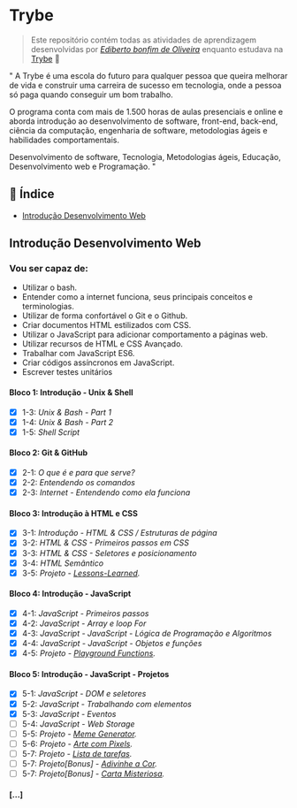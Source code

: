 # Trybe

> Este repositório contém todas as atividades de aprendizagem desenvolvidas por _[Ediberto bonfim de Oliveira](https://www.linkedin.com/in/ediberto-b-oliveira-872926178/)_ enquanto estudava na [Trybe](https://www.betrybe.com/) :rocket:

" A Trybe é uma escola do futuro para qualquer pessoa que queira
melhorar de vida e construir uma carreira de sucesso em tecnologia,
onde a pessoa só paga quando conseguir um bom trabalho.

O programa conta com mais de 1.500 horas de aulas presenciais e online e aborda
introdução ao desenvolvimento de software, front-end, back-end, ciência da computação,
engenharia de software, metodologias ágeis e habilidades comportamentais.

Desenvolvimento de software, Tecnologia, Metodologias ágeis, Educação, Desenvolvimento web e Programação. "

## :pushpin: Índice

- [Introdução Desenvolvimento Web](#Introdução-Desenvolvimento-Web)

## Introdução Desenvolvimento Web

### Vou ser capaz de:

- Utilizar o bash.
- Entender como a internet funciona, seus principais conceitos e terminologias.
- Utilizar de forma confortável o Git e o Github.
- Criar documentos HTML estilizados com CSS.
- Utilizar o JavaScript para adicionar comportamento a páginas web.
- Utilizar recursos de HTML e CSS Avançado.
- Trabalhar com JavaScript ES6.
- Criar códigos assíncronos em JavaScript.
- Escrever testes unitários

#### Bloco 1: Introdução - Unix & Shell

- [x] 1-3: _*Unix & Bash - Part 1*_
- [x] 1-4: _*Unix & Bash - Part 2*_
- [x] 1-5: _*Shell Script*_

#### Bloco 2: Git & GitHub

- [x] 2-1: _O que é e para que serve?_
- [x] 2-2: _Entendendo os comandos_
- [x] 2-3: _Internet - Entendendo como ela funciona_

#### Bloco 3: Introdução à HTML e CSS

- [x] 3-1: _Introdução - HTML & CSS / Estruturas de página_
- [x] 3-2: _HTML & CSS - Primeiros passos em CSS_
- [x] 3-3: _HTML & CSS - Seletores e posicionamento_
- [x] 3-4: _HTML Semântico_
- [x] 3-5: _Projeto - [Lessons-Learned](https://github.com/tryber/sd-08-project-lessons-learned/pull/12)._

#### Bloco 4: Introdução - JavaScript

- [x] 4-1: _JavaScript - Primeiros passos_
- [x] 4-2: _JavaScript - Array e loop For_
- [x] 4-3: _JavaScript - JavaScript - Lógica de Programação e Algoritmos_
- [x] 4-4: _JavaScript - JavaScript - Objetos e funções_
- [x] 4-5: _Projeto - [Playground Functions](https://github.com/tryber/sd-08-project-playground-function/pull/5)._

#### Bloco 5: Introdução - JavaScript - Projetos

- [x] 5-1: _JavaScript - DOM e seletores_
- [x] 5-2: _JavaScript - Trabalhando com elementos_
- [x] 5-3: _JavaScript - Eventos_
- [ ] 5-4: _JavaScript - Web Storage_
- [ ] 5-5: _Projeto - [Meme Generator](https://github.com/tryber/)._
- [ ] 5-6: _Projeto - [Arte com Pixels](https://github.com/tryber/)._
- [ ] 5-7: _Projeto - [Lista de tarefas](https://github.com/tryber/)._
- [ ] 5-7: _Projeto[Bonus] - [Adivinhe a Cor](https://github.com/tryber/)._
- [ ] 5-7: _Projeto[Bonus] - [Carta Misteriosa](https://github.com/tryber/)._

#### [...]
